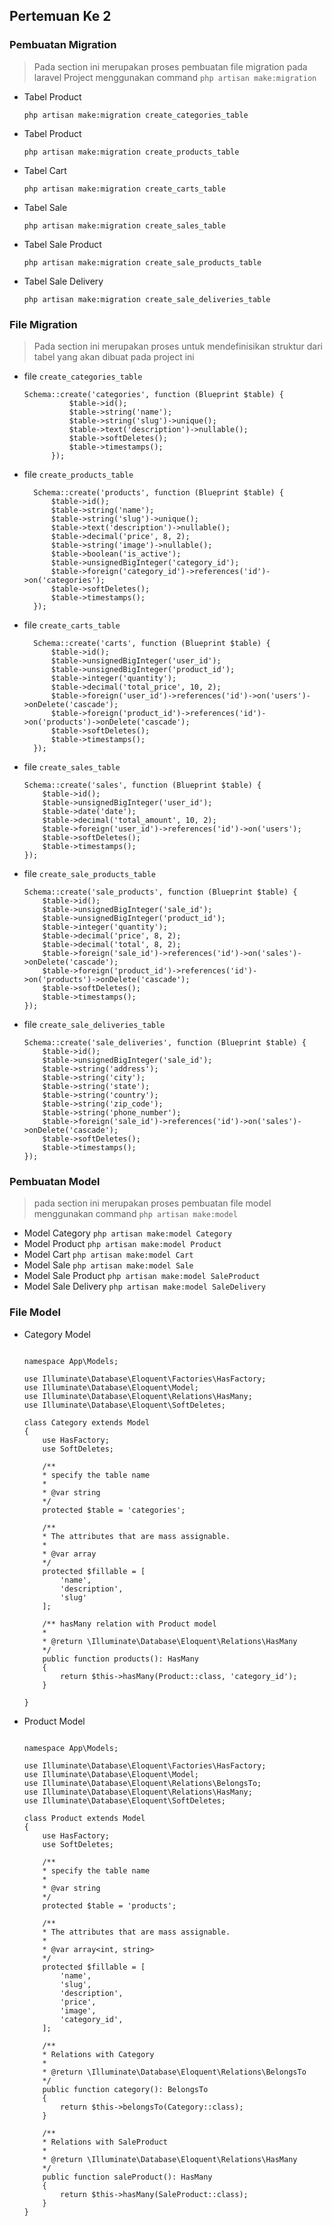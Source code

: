 ## Pertemuan Ke 2

### Pembuatan Migration
> Pada section ini merupakan proses pembuatan file migration pada laravel Project menggunakan command `php artisan make:migration`

- Tabel Product

    `php artisan make:migration create_categories_table`

- Tabel Product

    `php artisan make:migration create_products_table`

- Tabel Cart

    `php artisan make:migration create_carts_table`

- Tabel Sale

    `php artisan make:migration create_sales_table`

- Tabel Sale Product
  
    `php artisan make:migration create_sale_products_table`

- Tabel Sale Delivery
    
    `php artisan make:migration create_sale_deliveries_table`

### File Migration
> Pada section ini merupakan proses untuk mendefinisikan struktur dari tabel yang akan dibuat pada project ini

- file `create_categories_table`
  ```
  Schema::create('categories', function (Blueprint $table) {
            $table->id();
            $table->string('name');
            $table->string('slug')->unique();
            $table->text('description')->nullable();
            $table->softDeletes();
            $table->timestamps();
        });
    ```
- file `create_products_table`
  ```
    Schema::create('products', function (Blueprint $table) {
        $table->id();
        $table->string('name');
        $table->string('slug')->unique();
        $table->text('description')->nullable();
        $table->decimal('price', 8, 2);
        $table->string('image')->nullable();
        $table->boolean('is_active');
        $table->unsignedBigInteger('category_id');
        $table->foreign('category_id')->references('id')->on('categories');
        $table->softDeletes();
        $table->timestamps();
    });
  ```
- file `create_carts_table`
  ```
    Schema::create('carts', function (Blueprint $table) {
        $table->id();
        $table->unsignedBigInteger('user_id');
        $table->unsignedBigInteger('product_id');
        $table->integer('quantity');
        $table->decimal('total_price', 10, 2);
        $table->foreign('user_id')->references('id')->on('users')->onDelete('cascade');
        $table->foreign('product_id')->references('id')->on('products')->onDelete('cascade');
        $table->softDeletes();
        $table->timestamps();
    });
    ```
- file `create_sales_table`
    ```
    Schema::create('sales', function (Blueprint $table) {
        $table->id();
        $table->unsignedBigInteger('user_id');
        $table->date('date');
        $table->decimal('total_amount', 10, 2);
        $table->foreign('user_id')->references('id')->on('users');
        $table->softDeletes();
        $table->timestamps();
    });
    ```
- file `create_sale_products_table`
    ```
    Schema::create('sale_products', function (Blueprint $table) {
        $table->id();
        $table->unsignedBigInteger('sale_id');
        $table->unsignedBigInteger('product_id');
        $table->integer('quantity');
        $table->decimal('price', 8, 2);
        $table->decimal('total', 8, 2);
        $table->foreign('sale_id')->references('id')->on('sales')->onDelete('cascade');
        $table->foreign('product_id')->references('id')->on('products')->onDelete('cascade');
        $table->softDeletes();
        $table->timestamps();
    });
    ```
- file `create_sale_deliveries_table`
    ```
    Schema::create('sale_deliveries', function (Blueprint $table) {
        $table->id();
        $table->unsignedBigInteger('sale_id');
        $table->string('address');
        $table->string('city');
        $table->string('state');
        $table->string('country');
        $table->string('zip_code');
        $table->string('phone_number');
        $table->foreign('sale_id')->references('id')->on('sales')->onDelete('cascade');
        $table->softDeletes();
        $table->timestamps();
    });
    ```

### Pembuatan Model
> pada section ini merupakan proses pembuatan file model menggunakan command `php artisan make:model`

- Model Category
    `php artisan make:model Category`
- Model Product
    `php artisan make:model Product`
- Model Cart
    `php artisan make:model Cart`
- Model Sale
    `php artisan make:model Sale`
- Model Sale Product
    `php artisan make:model SaleProduct`
- Model Sale Delivery
    `php artisan make:model SaleDelivery`

### File Model

- Category Model
    ```

    namespace App\Models;

    use Illuminate\Database\Eloquent\Factories\HasFactory;
    use Illuminate\Database\Eloquent\Model;
    use Illuminate\Database\Eloquent\Relations\HasMany;
    use Illuminate\Database\Eloquent\SoftDeletes;

    class Category extends Model
    {
        use HasFactory;
        use SoftDeletes;

        /**
        * specify the table name
        *
        * @var string
        */
        protected $table = 'categories';
        
        /** 
        * The attributes that are mass assignable.
        *
        * @var array
        */
        protected $fillable = [
            'name',
            'description',
            'slug'
        ];

        /** hasMany relation with Product model
        *
        * @return \Illuminate\Database\Eloquent\Relations\HasMany
        */
        public function products(): HasMany
        {
            return $this->hasMany(Product::class, 'category_id');
        }

    }

    ```

- Product Model
    
    ```

    namespace App\Models;

    use Illuminate\Database\Eloquent\Factories\HasFactory;
    use Illuminate\Database\Eloquent\Model;
    use Illuminate\Database\Eloquent\Relations\BelongsTo;
    use Illuminate\Database\Eloquent\Relations\HasMany;
    use Illuminate\Database\Eloquent\SoftDeletes;

    class Product extends Model
    {
        use HasFactory;
        use SoftDeletes;

        /**
        * specify the table name
        *
        * @var string
        */
        protected $table = 'products';

        /**
        * The attributes that are mass assignable.
        *
        * @var array<int, string>
        */
        protected $fillable = [
            'name',
            'slug',
            'description',
            'price',
            'image',
            'category_id',  
        ];

        /**
        * Relations with Category
        *
        * @return \Illuminate\Database\Eloquent\Relations\BelongsTo
        */
        public function category(): BelongsTo
        {
            return $this->belongsTo(Category::class);
        }
        
        /**
        * Relations with SaleProduct
        *
        * @return \Illuminate\Database\Eloquent\Relations\HasMany
        */
        public function saleProduct(): HasMany
        {
            return $this->hasMany(SaleProduct::class);
        }
    }
    ```
